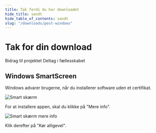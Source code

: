 ```yaml
---
title: Tak fordi du har downloadet
hide_title: sandt
hide_table_of_contents: sandt
slug: "/downloads/post-windows"
---
```


<div className="text-center margin-top--xl">

# Tak for din download

<div className="row margin-bottom--lg padding--sm flex-center">
<Link className="button button--outline button--warning button--lg margin--sm" href="/contributing">
  Bidrag til projektet
</Link>
<Link className="button button--outline button--info button--lg margin--sm" href="https://linwood.dev/matrix">
  Deltag i fællesskabet
</Link>

</div>

## Windows SmartScreen


Windows advarer brugerne, når du installerer software uden et certifikat.

![Smart skærm](/img/smart-screen.png)

For at installere appen, skal du klikke på "Mere info".

![Smart skærm mere info](/img/smart-screen-more-info.png)

Klik derefter på "Kør alligevel".

</div>
